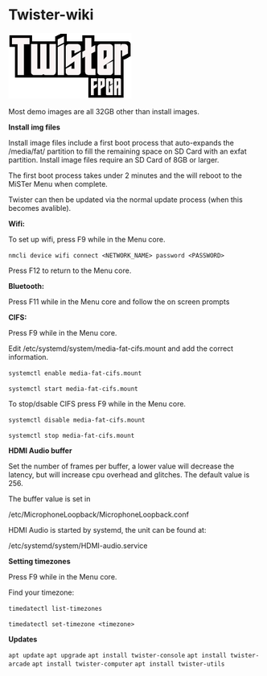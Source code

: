 # Twister-wiki

![alt text](https://raw.githubusercontent.com/CodyTravers/Twister-wiki/main/TwisterFPGA.png?raw=true)


Most demo images are all 32GB other than install images.

**Install img files**

Install image files include a first boot process that auto-expands the /media/fat/ partition to fill the remaining space on SD Card with an exfat partition. Install image files require an SD Card of 8GB or larger.

The first boot process takes under 2 minutes and the will reboot to the MiSTer Menu when complete. 

Twister can then be updated via the normal update process (when this becomes avalible).


**Wifi:**

To set up wifi, press F9 while in the Menu core. 

```nmcli device wifi connect <NETWORK_NAME> password <PASSWORD>```

Press F12 to return to the Menu core.

**Bluetooth:**

Press F11 while in the Menu core and follow the on screen prompts

**CIFS:**

Press F9 while in the Menu core.

Edit /etc/systemd/system/media-fat-cifs.mount and add the correct information.

```systemctl enable media-fat-cifs.mount```

```systemctl start media-fat-cifs.mount```

To stop/dsable CIFS press F9 while in the Menu core.

```systemctl disable media-fat-cifs.mount```

```systemctl stop media-fat-cifs.mount```

**HDMI Audio buffer**

Set the number of frames per buffer, a lower value will decrease the latency, but will increase cpu overhead and glitches. The default value is 256.

The buffer value is set in

/etc/MicrophoneLoopback/MicrophoneLoopback.conf

HDMI Audio is started by systemd, the unit can be found at:

/etc/systemd/system/HDMI-audio.service


**Setting timezones**

Press F9 while in the Menu core. 

Find your timezone:

```timedatectl list-timezones```

```timedatectl set-timezone <timezone>```

**Updates**


```apt update```
```apt upgrade```
```apt install twister-console```
```apt install twister-arcade```
```apt install twister-computer```
```apt install twister-utils```


